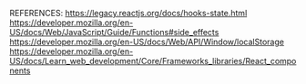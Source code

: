 REFERENCES:
https://legacy.reactjs.org/docs/hooks-state.html 
https://developer.mozilla.org/en-US/docs/Web/JavaScript/Guide/Functions#side_effects 
https://developer.mozilla.org/en-US/docs/Web/API/Window/localStorage 
https://developer.mozilla.org/en-US/docs/Learn_web_development/Core/Frameworks_libraries/React_components 
